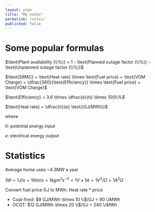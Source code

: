 ```yaml
---
layout: page
title: "My notes"
permalink: /notes/
published: false
---
```



# Some popular formulas


$\text{Plant availability (\\%)} = 1 - \text{Planned outage factor (\\%)} - \text{Unplanned outage factor (\\%)}$

$\text{SRMC} = \text{Heat rate} \times \text{Fuel price} + \text{VOM Charge} = \dfrac{360}{\text{Efficiency}} \times \text{Fuel price} + \text{VOM Charge}$

$\text{Efficiency} = 3.6 \times \dfrac{e}{h} \times 100\\%$

$\text{Heat rate} = \dfrac{h}{e} \text{(GJ/MWh)}$

where 

$h$: potential energy input

$e$: electrical energy output


# Statistics

Average home uses ~4.3MW a year

$1W = 1 J/s = 1Nm/s = 1kg m^2 s^{-3} = 1V \times 1A = 1V^2 /\Omega = 1A^2\Omega$

Convert fuel price GJ to MWh: Heat rate * price
- Coal-fired: $9 GJ/MWh \times 10 \\$/GJ = 90 \\$/MWh$
- OCGT: $12 GJ/MWh \times 20 \\$/GJ = 240 \\$/MWh$

